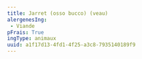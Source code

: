 ```yaml
---
title: Jarret (osso bucco) (veau)
alergenesIng:
 - Viande
pFrais: True
ingType: animaux
uuid: a1f17d13-4fd1-4f25-a3c8-7935140189f9
---
```

